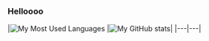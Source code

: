 ### Helloooo

<!--
**mark48853/mark48853** is a ✨ _special_ ✨ repository because its `README.md` (this file) appears on your GitHub profile.

Here are some ideas to get you started:

- 🔭 I’m currently working on ...
- 🌱 I’m currently learning ...
- 👯 I’m looking to collaborate on ...
- 🤔 I’m looking for help with ...
- 💬 Ask me about ...
- 📫 How to reach me: ...
- 😄 Pronouns: ...
- ⚡ Fun fact: ...
-->
|![My Most Used Languages](https://github-readme-stats.vercel.app/api/top-langs/?username=mark48853&layout=compact&langs_count=10&count_private=true)
|![My GitHub stats](https://github-readme-stats.vercel.app/api?username=mark48853&count_private=true)|
|---|---|
